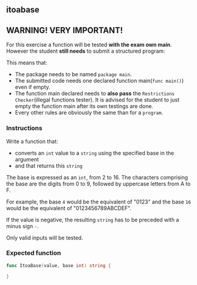 ## itoabase

## **WARNING! VERY IMPORTANT!**

For this exercise a function will be tested **with the exam own main**. However the student **still needs** to submit a structured program:

This means that:

- The package needs to be named `package main`.
- The submitted code needs one declared function main(`func main()`) even if empty.
- The function main declared needs to **also pass** the `Restrictions Checker`(illegal functions tester). It is advised for the student to just empty the function main after its own testings are done.
- Every other rules are obviously the same than for a `program`.

### Instructions

Write a function that:

- converts an `int` value to a `string` using the specified base in the argument
- and that returns this `string`

The base is expressed as an `int`, from 2 to 16. The characters comprising
the base are the digits from 0 to 9, followed by uppercase letters from A to F.

For example, the base `4` would be the equivalent of "0123" and the base `16` would be the equivalent of "0123456789ABCDEF".

If the value is negative, the resulting `string` has to be preceded with a
minus sign `-`.

Only valid inputs will be tested.

### Expected function

```go
func ItoaBase(value, base int) string {

}
```
